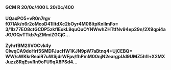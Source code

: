 #### GCM R 20/0c/400 L 20/0c/400
**UQaxPO5+vR0n7rgv**<br/>**f07IAk/n6r2oMcoD41IItdXc2bOyr4M08ItpKnlImFo=**<br/>**3/1lz77EO8ctGCDP5zkflEokL9quQuOYNWwhZHTtfNv94ep29n/2X9qpi4aJG/GQvTTkb7qZMmiZGCjC...**<br/><br/>
**ZyhrfBM2SVOCvk4y**<br/>**CIwqCA9doHrf5SMDFJucHW1KJN9pW7aBtnq4+UjCEBQ=**<br/>**WW/cWKkrReaiR7uWSjdrWFpv/fhPmM00njN2eargpUd9UMZ5h1l+X2MXJuzz8RqEsvRn9oFU9qX8PSd4...**